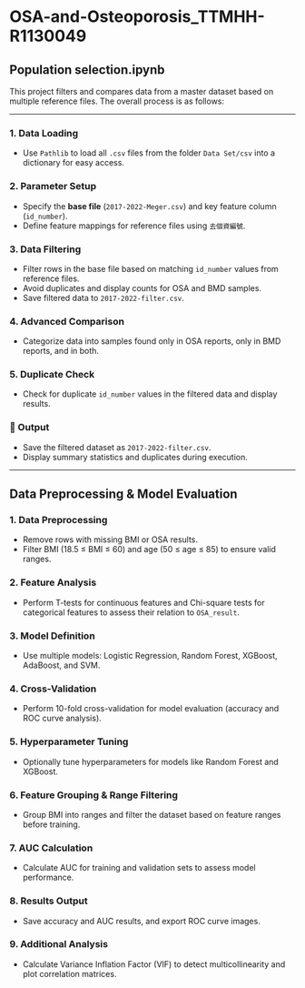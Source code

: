 # OSA-and-Osteoporosis_TTMHH-R1130049
## Population selection.ipynb

This project filters and compares data from a master dataset based on multiple reference files. The overall process is as follows:

---

### 1. Data Loading
- Use `Pathlib` to load all `.csv` files from the folder `Data Set/csv` into a dictionary for easy access.

### 2. Parameter Setup
- Specify the **base file** (`2017-2022-Meger.csv`) and key feature column (`id_number`).
- Define feature mappings for reference files using `去個資編號`.

### 3. Data Filtering
- Filter rows in the base file based on matching `id_number` values from reference files.
- Avoid duplicates and display counts for OSA and BMD samples.
- Save filtered data to `2017-2022-filter.csv`.

### 4. Advanced Comparison
- Categorize data into samples found only in OSA reports, only in BMD reports, and in both.

### 5. Duplicate Check
- Check for duplicate `id_number` values in the filtered data and display results.

### 📂 Output
- Save the filtered dataset as `2017-2022-filter.csv`.
- Display summary statistics and duplicates during execution.

---

## Data Preprocessing & Model Evaluation

### 1. Data Preprocessing
- Remove rows with missing BMI or OSA results.
- Filter BMI (18.5 ≤ BMI ≤ 60) and age (50 ≤ age ≤ 85) to ensure valid ranges.

### 2. Feature Analysis
- Perform T-tests for continuous features and Chi-square tests for categorical features to assess their relation to `OSA_result`.

### 3. Model Definition
- Use multiple models: Logistic Regression, Random Forest, XGBoost, AdaBoost, and SVM.

### 4. Cross-Validation
- Perform 10-fold cross-validation for model evaluation (accuracy and ROC curve analysis).

### 5. Hyperparameter Tuning
- Optionally tune hyperparameters for models like Random Forest and XGBoost.

### 6. Feature Grouping & Range Filtering
- Group BMI into ranges and filter the dataset based on feature ranges before training.

### 7. AUC Calculation
- Calculate AUC for training and validation sets to assess model performance.

### 8. Results Output
- Save accuracy and AUC results, and export ROC curve images.

### 9. Additional Analysis
- Calculate Variance Inflation Factor (VIF) to detect multicollinearity and plot correlation matrices.
